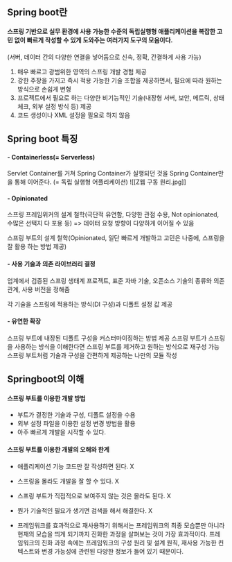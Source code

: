 Spring boot란
--------------------

#### 스프링 기반으로 실무 환경에 사용 가능한 수준의 독립실행형 애플리케이션을 복잡한 고민 없이 빠르게 작성할 수 있게 도와주는 여러가지 도구의 모음이다.
(서버, 데이터 간의 다양한 연결을 넣어둠으로 신속, 정확, 간결하게 사용 가능)

1. 매우 빠르고 광범위한 영역의 스프링 개발 경험 제공
2. 강한 주장을 가지고 즉시 적용 가능한 기술 조합을 제공하면서, 필요에 따라 원하는 방식으로 손쉽게 변형
3. 프로젝트에서 필요로 하는 다양한 비기능적인 기술(내장형 서버, 보안, 메트릭, 상태 체크, 외부 설정 방식 등) 제공
4. 코드 생성이나 XML 설정을 필요로 하지 않음

Spring boot 특징
--------------------
#### - Containerless(= Serverless)
Servlet Container를 거쳐 Spring Container가 실행되던 것을 Spring Container만을 통해 이어준다.
(= 독립 실행형 어플리케이션)
![[Z웹 구동 원리.jpg]]

#### - Opinionated
스프링 프레임위커의 설계 철학(극단적 유연함, 다양한 관점 수용, Not opinionated, 수많은 선택지 다 포용 등) => 데이터 요청 방향이 다양하게 이어질 수 있음

스프링 부트의 설계 철학(Opinionated, 일단 빠르게 개발하고 고민은 나중에, 스프링을 잘 활용 하는 방법 제공)

#### - 사용 기술과 의존 라이브러리 결정
업계에서 검증된 스프링 생태계 프로젝트, 표준 자바 기술, 오픈소스 기술의 종류와 의존관계, 사용 버전을 정해줌

각 기술을 스프링에 적용하는 방식(DI 구성)과 디폴트 설정 값 제공

#### - 유연한 확장
스프링 부트에 내장된 디폴트 구성을 커스터마이징하는 방법 제공
스프링 부트가 스프링을 사용하는 방식을 이해한다면 스프링 부트를 제거하고 원하는 방식으로 재구성 가능
스프링 부트처럼 기술과 구성을 간편하게 제공하는 나만의 모듈 작성


Springboot의 이해
-------
#### 스프링 부트를 이용한 개발 방법
- 부트가 결정한 기술과 구성, 디폴트 설정을 수용
- 외부 설정 파일을 이용한 설정 변경 방법을 활용
- 아주 빠르게 개발을 시작할 수 있다.

#### 스프링 부트를 이용한 개발의 오해와 한계
- 애플리케이션 기능 코드만 잘 작성하면 된다. X
- 스프링을 몰라도 개발을 잘 할 수 있다. X
- 스프링 부트가 직접적으로 보여주지 않는 것은 몰라도 된다. X
- 뭔가 기술적인 필요가 생기면 검색을 해서 해결한다. X

- 프레임워크를 효과적으로 재사용하기 위해서는 프레임워크의 최종 모습뿐만 아니라 현재의 모습을 띄게 되기까지 진화한 과정을 살펴보는 것이 가장 효과적이다. 프레임워크의 진화 과정 속에는 프레임워크의 구성 원리 및 설계 원칙, 재사용 가능한 컨텍스트와 변경 가능성에 관련된 다양한 정보가 들어 있기 때문이다.
